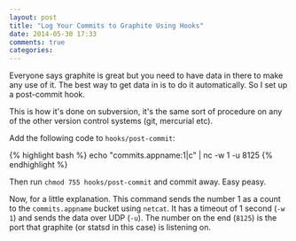 ```yaml
---
layout: post
title: "Log Your Commits to Graphite Using Hooks"
date: 2014-05-30 17:33
comments: true
categories: 
---
```

Everyone says graphite is great but you need to have data in there to make any use of it. 
The best way to get data in is to do it automatically.
So I set up a post-commit hook.

This is how it's done on subversion, it's the same sort of procedure on any of the other version control systems (git, mercurial etc).

Add the following code to `hooks/post-commit`:

{% highlight bash %}
echo "commits.appname:1|c" | nc -w 1 -u <ip address of your graphite server> 8125
{% endhighlight %}

Then run `chmod 755 hooks/post-commit` and commit away.
Easy peasy.

Now, for a little explanation.
This command sends the number 1 as a count to the `commits.appname` bucket using `netcat`.
It has a timeout of 1 second (`-w 1`) and sends the data over UDP (`-u`).
The number on the end (`8125`) is the port that graphite (or statsd in this case) is listening on.
